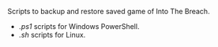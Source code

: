 Scripts to backup and restore saved game of Into The Breach.

- _.ps1_ scripts for Windows PowerShell.
- _.sh_ scripts for Linux.
